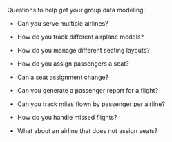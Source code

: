 Questions to help get your group data modeling:

- Can you serve multiple airlines?

- How do you track different airplane models?

- How do you manage different seating layouts?

- How do you assign passengers a seat?

- Can a seat assignment change?

- Can you generate a passenger report for a flight?

- Can you track miles flown by passenger per airline?

- How do you handle missed flights?

- What about an airline that does not assign seats?
